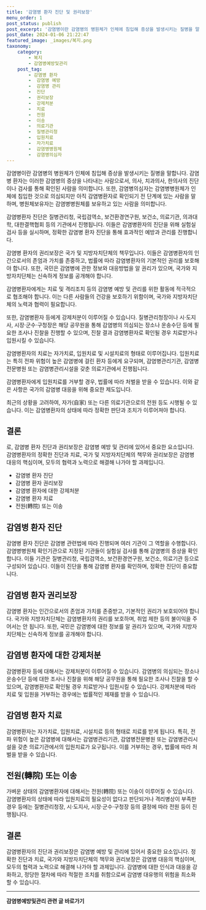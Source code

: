 ```yaml
---
title: '감염병 환자 진단 및 권리보장'
menu_order: 1
post_status: publish
post_excerpt: '감염병이란 감염병의 병원체가 인체에 침입해 증상을 발생시키는 질병을 말합니다. 감염병 환자는 이러한 감염병의 증상을 나타내는 사람으로서, 의사, 치과의사, 한의사의 진단이나 검사를 통해 확인된 사람을 의미합니다. 또한, 감염병의심자는 감염병병원체가 인체에 침입한 것으로 의심되지만 아직 감염병환자로 확인되기 전 단계에 있는 사람을 말하며, 병원체보유자는 감염병병원체를 보유하고 있는 사람을 의미합니다.'
post_date: 2024-01-06 21:22:47
featured_image: _images/복지.png
taxonomy:
    category:
        - 복지
        - 감염병예방및관리
    post_tag:
        - 감염병 환자
        -  감염병 예방
        -  감염병 관리
        -  진단
        -  권리보장
        -  강제처분
        -  치료
        -  전원
        -  이송
        -  의료기관
        -  질병관리청
        -  입원치료
        -  자가치료
        -  감염병병원체
        -  감염병의심자
---
```



감염병이란 감염병의 병원체가 인체에 침입해 증상을 발생시키는 질병을 말합니다. 감염병 환자는 이러한 감염병의 증상을 나타내는 사람으로서, 의사, 치과의사, 한의사의 진단이나 검사를 통해 확인된 사람을 의미합니다. 또한, 감염병의심자는 감염병병원체가 인체에 침입한 것으로 의심되지만 아직 감염병환자로 확인되기 전 단계에 있는 사람을 말하며, 병원체보유자는 감염병병원체를 보유하고 있는 사람을 의미합니다.

감염병환자 진단은 질병관리청, 국립검역소, 보건환경연구원, 보건소, 의료기관, 의과대학, 대한결핵협회 등의 기관에서 진행됩니다. 이들은 감염병환자의 진단을 위해 실험실 검사 등을 실시하며, 정확한 감염병 환자 진단을 통해 효과적인 예방과 관리를 진행합니다.

감염병 환자의 권리보장은 국가 및 지방자치단체의 책무입니다. 이들은 감염병환자의 인간으로서의 존엄과 가치를 존중하고, 법률에 따라 감염병환자의 기본적인 권리를 보호해야 합니다. 또한, 국민은 감염병에 관한 정보와 대응방법을 알 권리가 있으며, 국가와 지방자치단체는 신속하게 정보를 공개해야 합니다.

감염병환자에게는 치료 및 격리조치 등의 감염병 예방 및 관리를 위한 활동에 적극적으로 협조해야 합니다. 이는 다른 사람들의 건강을 보호하기 위함이며, 국가와 지방자치단체의 노력과 협력이 필요합니다.

또한, 감염병환자 등에게 강제처분이 이루어질 수 있습니다. 질병관리청장이나 시·도지사, 시장·군수·구청장은 해당 공무원을 통해 감염병의 의심되는 장소나 운송수단 등에 필요한 조사나 진찰을 진행할 수 있으며, 진찰 결과 감염병환자로 확인될 경우 치료받거나 입원시킬 수 있습니다.

감염병환자의 치료는 자가치료, 입원치료 및 시설치료의 형태로 이루어집니다. 입원치료는 특히 전파 위험이 높은 감염병에 걸린 환자 등에게 요구되며, 감염병관리기관, 감염병전문병원 또는 감염병관리시설을 갖춘 의료기관에서 진행됩니다.

감염병환자에게 입원치료를 거부할 경우, 법률에 따라 처벌을 받을 수 있습니다. 이와 같은 사항은 국가의 감염병 대응을 위해 중요한 제도입니다.

최근의 상황을 고려하여, 자가(自家) 또는 다른 의료기관으로의 전원 등도 시행될 수 있습니다. 이는 감염병환자의 상태에 따라 정확한 판단과 조치가 이루어져야 합니다.

## 결론
로, 감염병 환자 진단과 권리보장은 감염병 예방 및 관리에 있어서 중요한 요소입니다. 감염병환자의 정확한 진단과 치료, 국가 및 지방자치단체의 책무와 권리보장은 감염병 대응의 핵심이며, 모두의 협력과 노력으로 해결해 나가야 할 과제입니다.

- 감염병 환자 진단
- 감염병 환자 권리보장
- 감염병 환자에 대한 강제처분
- 감염병 환자 치료
- 전원(轉院) 또는 이송

## 감염병 환자 진단
감염병 환자 진단은 감염병 관련법에 따라 진행되며 여러 기관이 그 역할을 수행합니다. 감염병병원체 확인기관으로 지정된 기관들이 실험실 검사를 통해 감염병의 증상을 확인합니다. 이들 기관은 질병관리청, 국립검역소, 보건환경연구원, 보건소, 의료기관 등으로 구성되어 있습니다. 이들이 진단을 통해 감염병 환자를 확인하며, 정확한 진단이 중요합니다.

## 감염병 환자 권리보장
감염병 환자는 인간으로서의 존엄과 가치를 존중받고, 기본적인 권리가 보호되어야 합니다. 국가와 지방자치단체는 감염병환자의 권리를 보호하며, 취업 제한 등의 불이익을 주어서는 안 됩니다. 또한, 국민은 감염병에 대한 정보를 알 권리가 있으며, 국가와 지방자치단체는 신속하게 정보를 공개해야 합니다.

## 감염병 환자에 대한 강제처분
감염병환자 등에 대해서는 강제처분이 이루어질 수 있습니다. 감염병의 의심되는 장소나 운송수단 등에 대한 조사나 진찰을 위해 해당 공무원을 통해 필요한 조사나 진찰을 할 수 있으며, 감염병환자로 확인될 경우 치료받거나 입원시킬 수 있습니다. 강제처분에 따라 치료 및 입원을 거부하는 경우에는 법률적인 제재를 받을 수 있습니다.

## 감염병 환자 치료
감염병환자는 자가치료, 입원치료, 시설치료 등의 형태로 치료를 받게 됩니다. 특히, 전파 위험이 높은 감염병에 대해서는 감염병관리기관, 감염병전문병원 또는 감염병관리시설을 갖춘 의료기관에서의 입원치료가 요구됩니다. 이를 거부하는 경우, 법률에 따라 처벌을 받을 수 있습니다.

## 전원(轉院) 또는 이송
가벼운 상태의 감염병환자에 대해서는 전원(轉院) 또는 이송이 이루어질 수 있습니다. 감염병환자의 상태에 따라 입원치료의 필요성이 없다고 판단되거나 격리병상이 부족한 경우 등에는 질병관리청장, 시·도지사, 시장·군수·구청장 등의 결정에 따라 전원 등이 진행됩니다.

## 결론
감염병환자의 진단과 권리보장은 감염병 예방 및 관리에 있어서 중요한 요소입니다. 정확한 진단과 치료, 국가와 지방자치단체의 책무와 권리보장은 감염병 대응의 핵심이며, 모두의 협력과 노력으로 해결해 나가야 할 과제입니다. 감염병에 대한 인식과 대응을 강화하고, 정당한 절차에 따라 적절한 조치를 취함으로써 감염병 대유행의 위험을 최소화할 수 있습니다.
<!-- wp:separator -->
<hr class="wp-block-separator has-alpha-channel-opacity"/>
<!-- /wp:separator -->

<!-- wp:group {"backgroundColor":"base","layout":{"type":"constrained"}} -->
<div class="wp-block-group has-base-background-color has-background"><!-- wp:paragraph {"align":"center","fontSize":"medium"} -->
<p class="has-text-align-center has-large-font-size"><strong>감염병예방및관리 관련 글 바로가기</strong></p>
<!-- /wp:paragraph -->


<!-- wp:latest-posts
{"categories":[{"id":14664,"count":19,"description":"","link":"https://uknowlaw.com/category/%ea%b0%90%ec%97%bc%eb%b3%91%ec%98%88%eb%b0%a9%eb%b0%8f%ea%b4%80%eb%a6%ac/","name":"감염병예방및관리","slug":"감염병예방및관리","taxonomy":"category","parent":0,"meta":[],"_links":{"self":[{"href":"https://uknowlaw.com/wp-json/wp/v2/categories/14664"}],"collection":[{"href":"https://uknowlaw.com/wp-json/wp/v2/categories"}],"about":[{"href":"https://uknowlaw.com/wp-json/wp/v2/taxonomies/category"}],"wp:post_type":[{"href":"https://uknowlaw.com/wp-json/wp/v2/posts?categories=14664"}],"curies":[{"name":"wp","href":"https://api.w.org/{rel}","templated":true}]}}],"postsToShow":100,"excerptLength":28,"postLayout":"grid","columns":2,"featuredImageAlign":"left","featuredImageSizeSlug":"large","fontSize":"small"} /--></div>
<!-- /wp:group -->